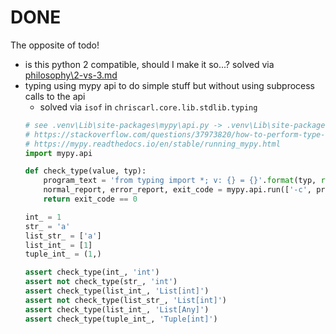 # DONE
The opposite of todo!

- is this python 2 compatible, should I make it so...?
    solved via [philosophy\2-vs-3.md](philosophy\2-vs-3.md)
- typing using mypy api to do simple stuff but without using subprocess calls to the api
    - solved via `isof` in `chriscarl.core.lib.stdlib.typing`
    ```python
    # see .venv\Lib\site-packages\mypy\api.py -> .venv\Lib\site-packages\mypy\main.py
    # https://stackoverflow.com/questions/37973820/how-to-perform-type-checking-with-the-typing-python-module
    # https://mypy.readthedocs.io/en/stable/running_mypy.html
    import mypy.api

    def check_type(value, typ):
        program_text = 'from typing import *; v: {} = {}'.format(typ, repr(value))
        normal_report, error_report, exit_code = mypy.api.run(['-c', program_text])
        return exit_code == 0

    int_ = 1
    str_ = 'a'
    list_str_ = ['a']
    list_int_ = [1]
    tuple_int_ = (1,)

    assert check_type(int_, 'int')
    assert not check_type(str_, 'int')
    assert check_type(list_int_, 'List[int]')
    assert not check_type(list_str_, 'List[int]')
    assert check_type(list_int_, 'List[Any]')
    assert check_type(tuple_int_, 'Tuple[int]')
    ```